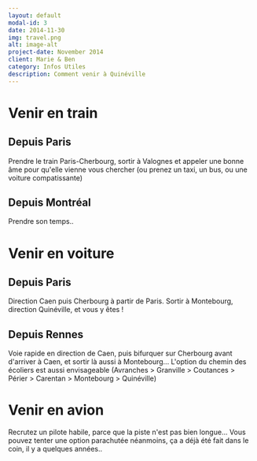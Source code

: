 ```yaml
---
layout: default
modal-id: 3
date: 2014-11-30
img: travel.png
alt: image-alt
project-date: November 2014
client: Marie & Ben
category: Infos Utiles
description: Comment venir à Quinéville
---
```


# Venir en train
## Depuis Paris
Prendre le train Paris-Cherbourg, sortir à Valognes et appeler une bonne âme pour qu'elle vienne vous chercher (ou prenez un taxi, un bus, ou une voiture compatissante)

## Depuis Montréal
Prendre son temps..

# Venir en voiture
## Depuis Paris
Direction Caen puis Cherbourg à partir de Paris. Sortir à Montebourg, direction Quinéville, et vous y êtes !

## Depuis Rennes
Voie rapide en direction de Caen, puis bifurquer sur Cherbourg avant d'arriver à Caen, et sortir là aussi à Montebourg... L'option du chemin des écoliers est aussi envisageable (Avranches > Granville > Coutances > Périer > Carentan > Montebourg > Quinéville)

# Venir en avion
Recrutez un pilote habile, parce que la piste n'est pas bien longue... Vous pouvez tenter une option parachutée néanmoins, ça a déjà été fait dans le coin, il y a quelques années..
